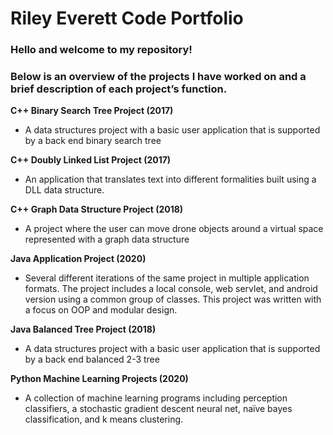 # Riley Everett Code Portfolio

### Hello and welcome to my repository!

### Below is an overview of the projects I have worked on and a brief description of each project’s function.

**C++ Binary Search Tree Project (2017)**
-	A data structures project with a basic user application that is supported by a back end binary search tree  


**C++ Doubly Linked List Project (2017)**
-	An application that translates text into different formalities built using a DLL data structure.


**C++ Graph Data Structure Project (2018)**
-	A project where the user can move drone objects around a virtual space represented with a graph data structure 


**Java Application Project (2020)**
-	Several different iterations of the same project in multiple application formats. The project includes a local console, web servlet, and android version using a common group of classes. This project was written with a focus on OOP and modular design.


**Java Balanced Tree Project (2018)**
-	A data structures project with a basic user application that is supported by a back end balanced 2-3 tree  


**Python Machine Learning Projects (2020)**
-	A collection of machine learning programs including perception classifiers, a stochastic gradient descent neural net, naïve bayes classification, and k means clustering.



